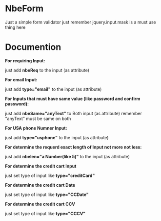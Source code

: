 # NbeForm
<p>Just a simple form validator just remember jquery.input.mask is a must use thing here</p>
<h1>Documention </h1>
<b>For requiring Input:</b><br />
	<p>just add <b>nbeReq</b> to the input (as attribute)</p>
	<b>For email Input:</b><br />
	<p>just add <b>type="email"</b> to the input (as attribute)</p>
	<b>For Inputs that must have same value (like password and confirm password):</b><br />
	<p>just add <b>nbeSame="anyText"</b> to Both input (as attribute) remember "anyText" must be same on both</p>
	<b>For USA phone Numner Input:</b><br />
	<p>just add <b>type="usphone"</b> to the input (as attribute)</p>
	<b>For determine the requerd exact length of Input not more not less:</b><br />
	<p>just add <b>nbelen="a Number(like 5)"</b> to the input (as attribute)</p>
	<b>For determine the credit cart Input</b><br />
	<p>just set type of input like <b>type="creditCard"</b> </p>
	<b>For determine the credit cart Date </b><br />
	<p>just set type of input like <b>type="CCDate"</b> </p>
	<b>For determine the credit cart CCV </b><br />
	<p>just set type of input like <b>type="CCCV"</b> </p>
